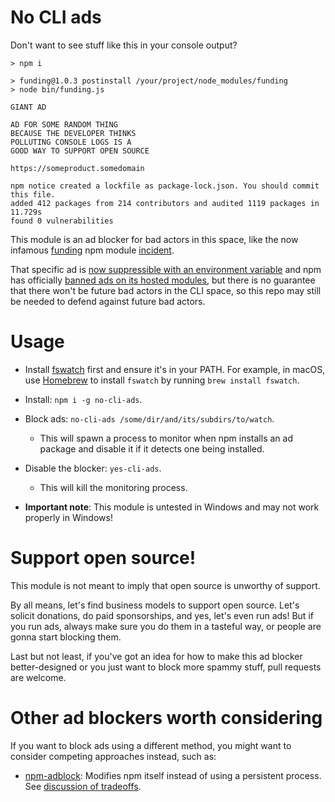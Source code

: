 # No CLI ads

Don't want to see stuff like this in your console output?

```
> npm i

> funding@1.0.3 postinstall /your/project/node_modules/funding
> node bin/funding.js

GIANT AD

AD FOR SOME RANDOM THING
BECAUSE THE DEVELOPER THINKS
POLLUTING CONSOLE LOGS IS A
GOOD WAY TO SUPPORT OPEN SOURCE

https://someproduct.somedomain

npm notice created a lockfile as package-lock.json. You should commit this file.
added 412 packages from 214 contributors and audited 1119 packages in 11.729s
found 0 vulnerabilities
```

This module is an ad blocker for bad actors in this space, like the now infamous [funding](https://github.com/feross/funding) npm module [incident](https://www.reddit.com/r/programming/comments/cus0zu/a_3mil_downloads_per_month_javascript_library/).

That specific ad is [now suppressible with an environment variable](https://github.com/kethinov/no-cli-ads/issues/2#issuecomment-524644139) and npm has officially [banned ads on its hosted modules](https://www.zdnet.com/article/npm-bans-terminal-ads/), but there is no guarantee that there won't be future bad actors in the CLI space, so this repo may still be needed to defend against future bad actors.

# Usage

- Install [fswatch](https://github.com/emcrisostomo/fswatch) first and ensure it's in your PATH. For example, in macOS, use [Homebrew](https://brew.sh/) to install `fswatch` by running `brew install fswatch`.
- Install: `npm i -g no-cli-ads`.

- Block ads: `no-cli-ads /some/dir/and/its/subdirs/to/watch`.
  - This will spawn a process to monitor when npm installs an ad package and disable it if it detects one being installed.

- Disable the blocker: `yes-cli-ads`.
  - This will kill the monitoring process.

- **Important note**: This module is untested in Windows and may not work properly in Windows!

# Support open source!

This module is not meant to imply that open source is unworthy of support.

By all means, let's find business models to support open source. Let's solicit donations, do paid sponsorships, and yes, let's even run ads! But if you run ads, always make sure you do them in a tasteful way, or people are gonna start blocking them.

Last but not least, if you've got an idea for how to make this ad blocker better-designed or you just want to block more spammy stuff, pull requests are welcome.

# Other ad blockers worth considering

If you want to block ads using a different method, you might want to consider competing approaches instead, such as:

- [npm-adblock](https://github.com/mkg20001/npm-adblock): Modifies npm itself instead of using a persistent process. See [discussion of tradeoffs](https://github.com/kethinov/no-cli-ads/issues/3).